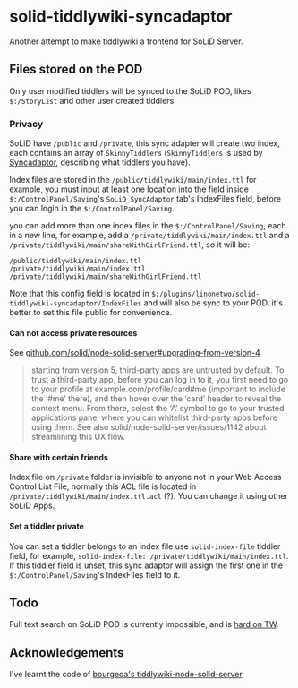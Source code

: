 # solid-tiddlywiki-syncadaptor

Another attempt to make tiddlywiki a frontend for SoLiD Server.

## Files stored on the POD

Only user modified tiddlers will be synced to the SoLiD POD, likes `$:/StoryList` and other user created tiddlers.

### Privacy

SoLiD have `/public` and `/private`, this sync adapter will create two index, each contains an array of `SkinnyTiddlers` (`SkinnyTiddlers` is used by [Syncadaptor](https://tiddlywiki.com/dev/#Syncadaptor), describing what tiddlers you have).

Index files are stored in the `/public/tiddlywiki/main/index.ttl` for example, you must input at least one location into the field inside `$:/ControlPanel/Saving`'s `SoLiD SyncAdaptor` tab's IndexFiles field, before you can login in the `$:/ControlPanel/Saving`.

you can add more than one index files in the `$:/ControlPanel/Saving`, each in a new line, for example, add a `/private/tiddlywiki/main/index.ttl` and a `/private/tiddlywiki/main/shareWithGirlFriend.ttl`, so it will be:

```config
/public/tiddlywiki/main/index.ttl
/private/tiddlywiki/main/index.ttl
/private/tiddlywiki/main/shareWithGirlFriend.ttl
```

Note that this config field is located in `$:/plugins/linonetwo/solid-tiddlywiki-syncadaptor/IndexFiles` and will also be sync to your POD, it's better to set this file public for convenience.

#### Can not access private resources

See [github.com/solid/node-solid-server#upgrading-from-version-4](https://github.com/solid/node-solid-server#upgrading-from-version-4)

> starting from version 5, third-party apps are untrusted by default. To trust a third-party app, before you can log in to it, you first need to go to your profile at example.com/profile/card#me (important to include the ‘#me’ there), and then hover over the ‘card’ header to reveal the context menu. From there, select the ‘A’ symbol to go to your trusted applications pane, where you can whitelist third-party apps before using them. See also solid/node-solid-server/issues/1142 about streamlining this UX flow.

#### Share with certain friends

Index file on `/private` folder is invisible to anyone not in your Web Access Control List File, normally this ACL file is located in `/private/tiddlywiki/main/index.ttl.acl` (?). You can change it using other SoLiD Apps.

#### Set a tiddler private

You can set a tiddler belongs to an index file use `solid-index-file` tiddler field, for example, `solid-index-file: /private/tiddlywiki/main/index.ttl`. If this tiddler field is unset, this sync adaptor will assign the first one in the `$:/ControlPanel/Saving`'s IndexFiles field to it.

## Todo

Full text search on SoLiD POD is currently impossible, and is [hard on TW](https://github.com/rsc/tiddly/issues/3).

## Acknowledgements

I've learnt the code of [bourgeoa's tiddlywiki-node-solid-server](https://github.com/bourgeoa/tiddlywiki-node-solid-server)
